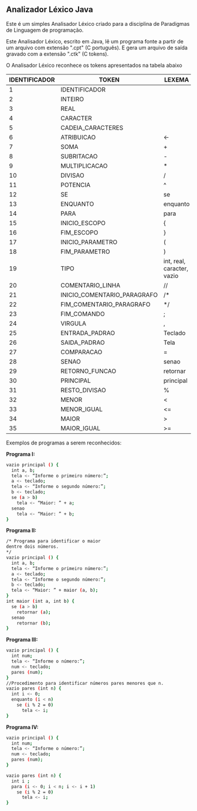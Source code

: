Analizador Léxico Java
-------------------------------------------
Este é um simples Analisador Léxico criado para a disciplina de Paradigmas de Linguagem de programação.

Este Analisador Léxico, escrito em Java, lê um programa fonte a partir de um arquivo com extensão ".cpt" (C português).
E gera um arquivo de saída gravado com a extensão ".ctk" (C tokens).

O Analisador Léxico reconhece os tokens apresentados na tabela abaixo

IDENTIFICADOR | TOKEN | LEXEMA
--------------|-------|--------
1| IDENTIFICADOR|
2| INTEIRO|
3| REAL|
4| CARACTER|
5| CADEIA_CARACTERES|
6| ATRIBUICAO| <-
7| SOMA| +
8| SUBRITACAO| -
9| MULTIPLICACAO| *
10| DIVISAO| /
11| POTENCIA| ^
12| SE| se
13| ENQUANTO| enquanto
14| PARA| para
15| INICIO_ESCOPO| {
16| FIM_ESCOPO| }
17| INICIO_PARAMETRO| (
18| FIM_PARAMETRO| )
19| TIPO| int, real, caracter, vazio
20| COMENTARIO_LINHA| //
21| INICIO_COMENTARIO_PARAGRAFO| /*
22| FIM_COMENTARIO_PARAGRAFO| */
23| FIM_COMANDO| ;
24| VIRGULA| ,
25| ENTRADA_PADRAO| Teclado
26| SAIDA_PADRAO| Tela
27| COMPARACAO| =
28| SENAO| senao
29| RETORNO_FUNCAO| retornar
30| PRINCIPAL| principal
31| RESTO_DIVISAO| %
32| MENOR| <
33| MENOR_IGUAL| <=
34| MAIOR| >
35| MAIOR_IGUAL| >=


Exemplos de programas a serem reconhecidos:

**Programa I:**

```sh
vazio principal () {
  int a, b;
  tela <- “Informe o primeiro número:”;
  a <- teclado;
  tela <- “Informe o segundo número:”;
  b <- teclado;
  se (a > b)
    tela <- “Maior: ” + a;
  senao
    tela <- “Maior: ” + b;
}
```

**Programa II:**
```sh
/* Programa para identificar o maior
dentre dois números.
*/
vazio principal () {
  int a, b;
  tela <- “Informe o primeiro número:”;
  a <- teclado;
  tela <- “Informe o segundo número:”;
  b <- teclado;
  tela <- “Maior: ” + maior (a, b);
}
int maior (int a, int b) {
  se (a > b)
    retornar (a);
  senao
    retornar (b);
}
```
**Programa III:** 
```sh
vazio principal () {
  int num;
  tela <- “Informe o número:”;
  num <- teclado;
  pares (num);
}
//Procedimento para identificar números pares menores que n.
vazio pares (int n) {
  int i <- 0;
  enquanto (i < n)
    se (i % 2 = 0)
      tela <- i;
}
```
**Programa IV:**
```sh
vazio principal () {
  int num;
  tela <- “Informe o número:”;
  num <- teclado;
  pares (num);
}

vazio pares (int n) {
  int i ;
  para (i <- 0; i < n; i <- i + 1)
    se (i % 2 = 0)
      tela <- i;
}
```
